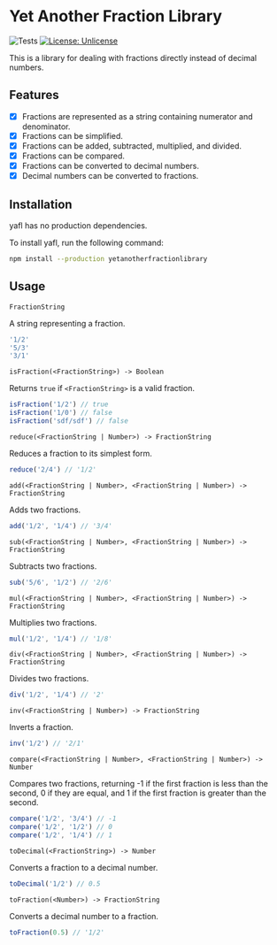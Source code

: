 # Yet Another Fraction Library
![Tests](https://github.com/Susul-1312/yetanotherfractionlibrary/actions/workflows/test.yml/badge.svg) [![License: Unlicense](https://img.shields.io/badge/license-Unlicense-blue.svg)](http://unlicense.org/)

This is a library for dealing with fractions directly instead of decimal numbers.

## Features
- [x] Fractions are represented as a string containing numerator and denominator.
- [x] Fractions can be simplified.
- [x] Fractions can be added, subtracted, multiplied, and divided.
- [x] Fractions can be compared.
- [x] Fractions can be converted to decimal numbers.
- [x] Decimal numbers can be converted to fractions.

## Installation
yafl has no production dependencies.

To install yafl, run the following command:
```sh
npm install --production yetanotherfractionlibrary
```

## Usage
`FractionString`

A string representing a fraction.
```js
'1/2'
'5/3'
'3/1'
```

`isFraction(<FractionString>) -> Boolean`

Returns `true` if `<FractionString>` is a valid fraction.
```js
isFraction('1/2') // true
isFraction('1/0') // false
isFraction('sdf/sdf') // false
```

`reduce(<FractionString | Number>) -> FractionString`

Reduces a fraction to its simplest form.
```js
reduce('2/4') // '1/2'
```

`add(<FractionString | Number>, <FractionString | Number>) -> FractionString`

Adds two fractions.
```js
add('1/2', '1/4') // '3/4'
```

`sub(<FractionString | Number>, <FractionString | Number>) -> FractionString`

Subtracts two fractions.
```js
sub('5/6', '1/2') // '2/6'
```

`mul(<FractionString | Number>, <FractionString | Number>) -> FractionString`

Multiplies two fractions.
```js
mul('1/2', '1/4') // '1/8'
```

`div(<FractionString | Number>, <FractionString | Number>) -> FractionString`

Divides two fractions.
```js
div('1/2', '1/4') // '2'
```

`inv(<FractionString | Number>) -> FractionString`

Inverts a fraction.
```js
inv('1/2') // '2/1'
```

`compare(<FractionString | Number>, <FractionString | Number>) -> Number`

Compares two fractions, returning -1 if the first fraction is less than the second, 0 if they are equal, and 1 if the first fraction is greater than the second.
```js
compare('1/2', '3/4') // -1
compare('1/2', '1/2') // 0
compare('1/2', '1/4') // 1
```

`toDecimal(<FractionString>) -> Number`

Converts a fraction to a decimal number.
```js
toDecimal('1/2') // 0.5
```

`toFraction(<Number>) -> FractionString`

Converts a decimal number to a fraction.
```js
toFraction(0.5) // '1/2'
```